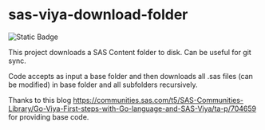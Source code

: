 # sas-viya-download-folder

![Static Badge](https://img.shields.io/badge/license-MIT-blue)

This project downloads a SAS Content folder to disk. Can be useful for git sync.

Code accepts as input a base folder and then downloads all .sas files (can be modified) in base folder and all subfolders recursively.

Thanks to this blog https://communities.sas.com/t5/SAS-Communities-Library/Go-Viya-First-steps-with-Go-language-and-SAS-Viya/ta-p/704659 for providing base code.
